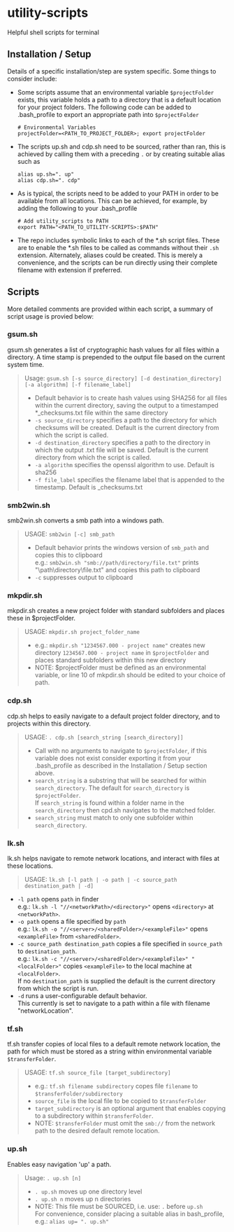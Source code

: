 # utility-scripts
Helpful shell scripts for terminal

## Installation / Setup
Details of a specific installation/step are system specific. Some things to consider include:
- Some scripts assume that an environmental variable `$projectFolder` exists, this variable holds a path to a directory that is a default location for your project folders. The following code can be added to .bash_profile to export an appropriate path into `$projectFolder`
    ```
    # Environmental Variables   
    projectFolder=<PATH_TO_PROJECT_FOLDER>; export projectFolder
    ```
- The scripts up.sh and cdp.sh need to be sourced, rather than ran, this is achieved by calling them with a preceding `.` or by creating suitable alias such as
    ```
    alias up.sh=". up"
    alias cdp.sh=". cdp"
    ```
- As is typical, the scripts need to be added to your PATH in order to be available from all locations. This can be achieved, for example, by adding the following to your .bash_profile
    ```
    # Add utility_scripts to PATH
    export PATH="<PATH_TO_UTILITY-SCRIPTS>:$PATH"
    ```
- The repo includes symbolic links to each of the *.sh script files. These are to enable the *.sh files to be called as commands without their `.sh` extension. Alternately, aliases could be created. This is merely a convenience, and the scripts can be run directly using their complete filename with extension if preferred.

## Scripts
More detailed comments are provided within each script, a summary of script usage is provied below:

### gsum.sh
gsum.sh generates a list of cryptographic hash values for all files within a directory.
A time stamp is prepended to the output file based on the current system time.
> Usage: `gsum.sh [-s source_directory] [-d destination_directory] [-a algorithm] [-f filename_label]`
> - Default behavior is to create hash values using SHA256 for all files within the current directory, saving the output to a timestamped *_checksums.txt file within the same directory
> - `-s source_directory` specifies a path to the directory for which checksums will be created. Default is the current directory from which the script is called.
> - `-d destination_directory` specifies a path to the directory in which the output .txt file will be saved. Default is the current directory from which the script is called.
> - `-a algorithm` specifies the openssl algorithm to use. Default is sha256
> - `-f file_label` specifies the filename label that is appended to the timestamp. Default is _checksums.txt

### smb2win.sh
smb2win.sh converts a smb path into a windows path.
> USAGE: `smb2win [-c] smb_path`
> - Default behavior prints the windows version of `smb_path` and copies this to clipboard  
e.g.: `smb2win.sh "smb://path/directory/file.txt"` prints "\\path\directory\file.txt" and copies this path to clipboard
> -	`-c` suppresses output to clipboard

### mkpdir.sh
mkpdir.sh creates a new project folder with standard subfolders and places these in $projectFolder.
> USAGE: `mkpdir.sh project_folder_name`
> - e.g.: `mkpdir.sh "1234567.000 - project name"` creates new directory `1234567.000 - project name` in `$projectFolder` and places standard subfolders within this new directory
> - NOTE: $projectFolder must be defined as an environmental variable, or line 10 of mkpdir.sh should be edited to your choice of path.

### cdp.sh
cdp.sh helps to easily navigate to a default project folder directory, and to projects within this directory.
> USAGE: `. cdp.sh [search_string [search_directory]]`
> - Call with no arguments to navigate to `$projectFolder`, if this variable does not exist consider exporting it from your .bash_profile as described in the Installation / Setup section above.
> - `search_string` is a substring that will be searched for within `search_directory`. The default for `search_directory` is `$projectFolder`.  
If `search_string` is found within a folder name in the `search_directory` then cpd.sh navigates to the matched folder.
> - `search_string` must match to only one subfolder within `search_directory`.

### lk.sh
lk.sh helps navigate to remote network locations, and interact with files at these locations.
> USAGE: `lk.sh [-l path | -o path | -c source_path destination_path | -d]`
- `-l path` opens `path` in finder  
e.g.: `lk.sh -l "//<networkPath>/<directory>"` opens `<directory>` at `<networkPath>`.  
- `-o path` opens a file specified by  `path`  
e.g.: `lk.sh -o "//<server>/<sharedFolder>/<exampleFile>"` opens `<exampleFile>` from `<sharedFolder>`.
- `-c source_path destination_path` copies a file specified in `source_path` to `destination_path`.  
e.g.: `lk.sh -c "//<server>/<sharedFolder>/<exampleFile>" "<localFolder>"` copies `<exampleFile>` to the local machine at `<localFolder>`.  
If no `destination_path` is supplied the default is the current directory from which the script is run.
- `-d` runs a user-configurable default behavior.  
This currently is set to navigate to a path within a file with filename "networkLocation".

### tf.sh
tf.sh transfer copies of local files to a default remote network location, the path for which must be stored as a string within environmental variable `$transferFolder`.
> USAGE: `tf.sh source_file [target_subdirectory]`
> - e.g.: `tf.sh filename subdirectory` copes file `filename` to `$transferFolder/subdirectory`
> - `source_file` is the local file to be copied to `$transferFolder`
> - `target_subdirectory` is an optional argument that enables copying to a subdirectory within `$transferFolder`.
> - NOTE: `$transferFolder` must omit the `smb://` from the network path to the desired default remote location.

### up.sh
Enables easy navigation 'up' a path.
> Usage: `. up.sh [n]`
> - `. up.sh` moves up one directory level
> - `. up.sh n` moves up n directories
> - NOTE: This file must be SOURCED, i.e. use: `.` before `up.sh`  
For convenience, consider placing a suitable alias in bash_profile, e.g.: `alias up= ". up.sh"`




